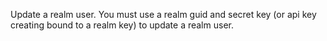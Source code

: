 Update a realm user.  You must use a realm guid and secret key (or api key creating bound to a realm key) to update a realm user.

